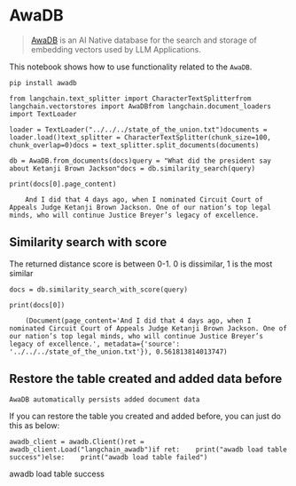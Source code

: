 AwaDB
=====

> [AwaDB](https://github.com/awa-ai/awadb) is an AI Native database for the search and storage of embedding vectors used by LLM Applications.

This notebook shows how to use functionality related to the `AwaDB`.

    pip install awadb

    from langchain.text_splitter import CharacterTextSplitterfrom langchain.vectorstores import AwaDBfrom langchain.document_loaders import TextLoader

    loader = TextLoader("../../../state_of_the_union.txt")documents = loader.load()text_splitter = CharacterTextSplitter(chunk_size=100, chunk_overlap=0)docs = text_splitter.split_documents(documents)

    db = AwaDB.from_documents(docs)query = "What did the president say about Ketanji Brown Jackson"docs = db.similarity_search(query)

    print(docs[0].page_content)

        And I did that 4 days ago, when I nominated Circuit Court of Appeals Judge Ketanji Brown Jackson. One of our nation’s top legal minds, who will continue Justice Breyer’s legacy of excellence.

Similarity search with score[​](#similarity-search-with-score "Direct link to Similarity search with score")
------------------------------------------------------------------------------------------------------------

The returned distance score is between 0-1. 0 is dissimilar, 1 is the most similar

    docs = db.similarity_search_with_score(query)

    print(docs[0])

        (Document(page_content='And I did that 4 days ago, when I nominated Circuit Court of Appeals Judge Ketanji Brown Jackson. One of our nation’s top legal minds, who will continue Justice Breyer’s legacy of excellence.', metadata={'source': '../../../state_of_the_union.txt'}), 0.561813814013747)

Restore the table created and added data before[​](#restore-the-table-created-and-added-data-before "Direct link to Restore the table created and added data before")
---------------------------------------------------------------------------------------------------------------------------------------------------------------------

    AwaDB automatically persists added document data

If you can restore the table you created and added before, you can just do this as below:

    awadb_client = awadb.Client()ret = awadb_client.Load("langchain_awadb")if ret:    print("awadb load table success")else:    print("awadb load table failed")

awadb load table success